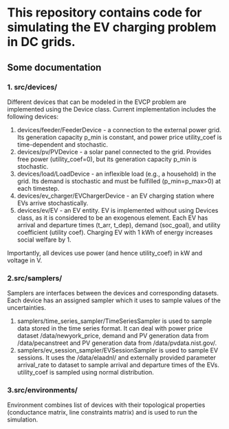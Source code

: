 # This repository contains code for simulating the EV charging problem in DC grids.

## Some documentation

### 1. src/devices/
Different devices that can be modeled in the EVCP problem are implemented using the Device class.
Current implementation includes the following devices:
1. devices/feeder/FeederDevice - a connection to the external power grid. Its generation capacity p_min is constant, and power price utility_coef is time-dependent and stochastic.
2. devices/pv/PVDevice - a solar panel connected to the grid. Provides free power (utility_coef=0), but its generation capacity p_min is stochastic.
3. devices/load/LoadDevice - an inflexible load (e.g., a household) in the grid. Its demand is stochastic and must be fulfilled (p_min=p_max>0) at each timestep.
4. devices/ev_charger/EVChargerDevice - an EV charging station where EVs arrive stochastically.
5. devices/ev/EV - an EV entity. EV is implemented without using Devices class, as it is considered to be an exogenous element. Each EV has arrival and departure times (t_arr, t_dep), demand (soc_goal), and utility coefficient (utility coef). Charging EV with 1 kWh of energy increases social welfare by 1.

Importantly, all devices use power (and hence utility_coef) in kW and voltage in V. 

### 2.src/samplers/
Samplers are interfaces between the devices and corresponding datasets. Each device has an assigned sampler which it uses to sample values of the uncertainties.
1. samplers/time_series_sampler/TimeSeriesSampler is used to sample data stored in the time series format. It can deal with power price dataset /data/newyork_price, demand and PV generation data from /data/pecanstreet and PV generation data from /data/pvdata.nist.gov/.
2. samplers/ev_session_sampler/EVSessionSampler is used to sample EV sessions. It uses the /data/elaadnl/ and externally provided parameter arrival_rate to dataset to sample arrival and departure times of the EVs. utility_coef is sampled using normal distribution.

### 3.src/environments/
Environment combines list of devices with their topological properties (conductance matrix, line constraints matrix) and is used to run the simulation.
